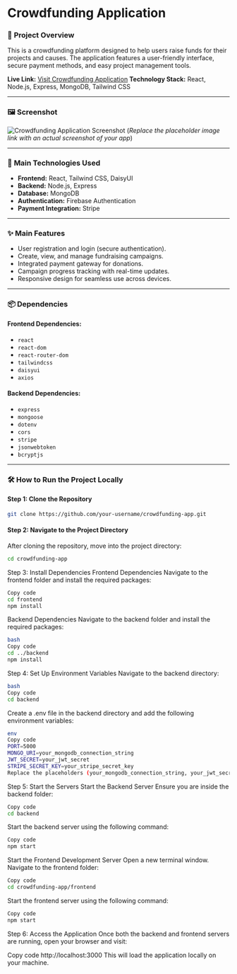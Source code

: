# Crowdfunding Application  

### 🌟 **Project Overview**  
This is a crowdfunding platform designed to help users raise funds for their projects and causes. The application features a user-friendly interface, secure payment methods, and easy project management tools.  

**Live Link:** [Visit Crowdfunding Application]([https://your-live-link.com](https://crowdcube-bfdbf.web.app/)])  
**Technology Stack:** React, Node.js, Express, MongoDB, Tailwind CSS  

---

### 🖼️ **Screenshot**  
![Crowdfunding Application Screenshot]([https://via.placeholder.com/800x400](https://i.ibb.co.com/gJJ1x4F/crowdcube.png)])  
(*Replace the placeholder image link with an actual screenshot of your app*)  

---

### 🚀 **Main Technologies Used**  
- **Frontend:** React, Tailwind CSS, DaisyUI  
- **Backend:** Node.js, Express  
- **Database:** MongoDB  
- **Authentication:** Firebase Authentication  
- **Payment Integration:** Stripe  

---

### ✨ **Main Features**  
- User registration and login (secure authentication).  
- Create, view, and manage fundraising campaigns.  
- Integrated payment gateway for donations.  
- Campaign progress tracking with real-time updates.  
- Responsive design for seamless use across devices.  

---

### 📦 **Dependencies**  

#### Frontend Dependencies:  
- `react`  
- `react-dom`  
- `react-router-dom`  
- `tailwindcss`  
- `daisyui`  
- `axios`  

#### Backend Dependencies:  
- `express`  
- `mongoose`  
- `dotenv`  
- `cors`  
- `stripe`  
- `jsonwebtoken`  
- `bcryptjs`  

---

### 🛠️ **How to Run the Project Locally**  

#### Step 1: Clone the Repository  
```bash
git clone https://github.com/your-username/crowdfunding-app.git

```
#### Step 2: Navigate to the Project Directory  
After cloning the repository, move into the project directory:  
```bash
cd crowdfunding-app

```
Step 3: Install Dependencies
Frontend Dependencies
Navigate to the frontend folder and install the required packages:

```bash
Copy code
cd frontend
npm install

```
Backend Dependencies
Navigate to the backend folder and install the required packages:

```bash
bash
Copy code
cd ../backend
npm install

```
Step 4: Set Up Environment Variables
Navigate to the backend directory:
```bash
bash
Copy code
cd backend
```
Create a .env file in the backend directory and add the following environment variables:
```bash
env
Copy code
PORT=5000
MONGO_URI=your_mongodb_connection_string
JWT_SECRET=your_jwt_secret
STRIPE_SECRET_KEY=your_stripe_secret_key
Replace the placeholders (your_mongodb_connection_string, your_jwt_secret, and your_stripe_secret_key) with your actual configuration values.

```
Step 5: Start the Servers
Start the Backend Server
Ensure you are inside the backend folder:
```bash
Copy code
cd backend
```
Start the backend server using the following command:
```bash
Copy code
npm start
```
Start the Frontend Development Server
Open a new terminal window.
Navigate to the frontend folder:
```bash
Copy code
cd crowdfunding-app/frontend
```
Start the frontend server using the following command:
```bash
Copy code
npm start
```

Step 6: Access the Application
Once both the backend and frontend servers are running, open your browser and visit:

Copy code
http://localhost:3000
This will load the application locally on your machine.

